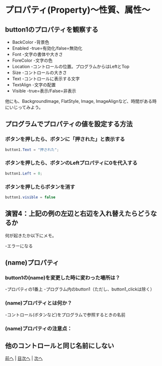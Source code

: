 # プロパティ(Property)～性質、属性～

## button1のプロパティを観察する

- BackColor
  -背景色
- Enabled
  -true=有効化/false=無効化
- Font
  -文字の書体や大きさ
- ForeColor
  -文字の色
- Location
  -コントロールの位置。プログラムからはLeftとTop
- Size
  -コントロールの大きさ
- Text
  -コントロールに表示する文字
- TextAlign
  -文字の配置
- Visible
  -true=表示/False=非表示

他にも、BackgroundImage, FlatStyle, Image, ImageAlignなど、時間がある時にいじってみよう。

## プログラムでプロパティの値を設定する方法
### ボタンを押したら、ボタンに「押された」と表示する

```cs
button1.Text = "押された";
```

### ボタンを押したら、ボタンのLeftプロパティに0を代入する

```cs
button1.Left = 0;
```

### ボタンを押したらボタンを消す

```cs
button1.visible = false
```

## 演習4：上記の例の左辺と右辺を入れ替えたらどうなるか
何が起きたか以下にメモ。

-エラーになる

## (name)プロパティ
### button1の(name)を変更した時に変わった場所は？
-プロパティの1番上
-プログラム内のbutton1（ただし、button1_clickは除く）

### (name)プロパティとは何か？
-コントロール(ボタンなど)をプログラムで参照するときの名前

### (name)プロパティの注意点：

他のコントロールと同じ名前にしない
---

[前へ](03.md) | [目次へ](README.md#%E7%9B%AE%E6%AC%A1) | [次へ](05.md)
